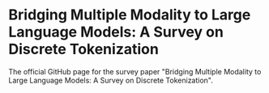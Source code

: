# Bridging Multiple Modality to Large Language Models: A Survey on Discrete Tokenization
The official GitHub page for the survey paper "Bridging Multiple Modality to Large Language Models: A Survey on Discrete Tokenization".
